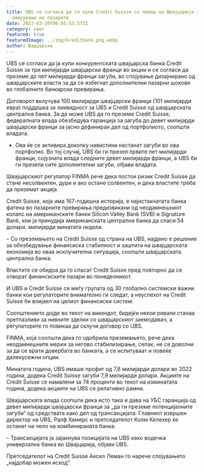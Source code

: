 ```yaml
---
title: UBS се согласи да го купи Credit Suisse со помош на Швајцарија за
  смирување на пазарите
date: 2023-03-20T00:01:53.573Z
category: свет
featured: true
featuredImage: ../img/kreditbank.png.webp
author: Вардарски
---
```


UBS се согласи да ја купи конкурентската швајцарска банка Credit Suisse за три милијарди швајцарски франци во акции и се согласи да преземе до пет милијарди франци загуби, во спојување дизајнирано од швајцарските власти за да се избегнат дополнителни пазарни шокови во глобалните банкарски превирања.

Договорот вклучува 100 милијарди швајцарски франци (101 милијарди евра) поддршка за ликвидност за UBS и Credit Suisse од швајцарската централна банка. За да може UBS да го преземе Credit Suisse, федералната влада обезбедува гаранција за загуба до девет милијарди швајцарски франци за јасно дефиниран дел од портфолиото, соопшти владата.

- Ова ќе се активира доколку навистина настанат загуби во ова портфолио. Во тој случај, UBS би ги презел првите пет милијарди франци, сојузната влада следните девет милијарди франци, а UBS би ги презела сите дополнителни загуби, објави владата.

Швајцарскиот регулатор FINMA рече дека постои ризик Credit Suisse да стане несолвентен, дури и ако остане солвентен, и дека властите треба да преземат акција.

Credit Suisse, која има 167-годишна историја, е најистакнатата банка фатена во пазарните превирања предизвикани од неодамнешниот колапс на американските банки Silicon Valley Bank (SVB) и Signature Bank, кои ја принудија американската централна банка да спаси 54 долари. милијарди минатата недела.

– Со преземањето на Credit Suisse од страна на UBS, најдено е решение за обезбедување финансиска стабилност и заштита на швајцарската економија во оваа исклучителна ситуација, соопшти швајцарската централна банка.

Властите се обидоа да го спасат Credit Suisse пред повторно да се отворат финансиските пазари во понеделникот.

И UBS и Credit Suisse се меѓу групата од 30 глобално системски важни банки кои регулаторите внимателно ги следат, а неуспехот на Credit Suisse би влијаел на целиот финансиски систем.

Соопштението дојде во текот на викендот, бидејќи некои ривали станаа претпазливи за нивните зделки со швајцарскиот заемодавач, а регулаторите го повикаа да склучи договор со UBS.

FINMA, која соопшти дека го одобрила преземањето, рече дека неодамнешните мерки за негово стабилизирање, сепак, не се доволни за да се врати довербата во банката, а се испитуваат и повеќе далекусежни опции.

Минатата година, UBS имаше профит од 7,6 милијарди долари во 2022 година, додека Credit Suisse загуби 7,9 милијарди долари. Акциите на Credit Suisse се намалени за 74 проценти во текот на изминатата година, додека акциите на UBS се релативно рамни.

Швајцарската влада соопшти дека исто така и дава на УБС гаранција од девет милијарди швајцарски франци за „да ги преземе потенцијалните загуби“ од средствата како дел од трансакцијата. Главниот извршен директор на UBS, Ралф Хамерс и претседателот Колм Келехер ќе останат на чело на комбинираната банка.

– Трансакцијата ја зајакнува позицијата на UBS како водечка универзална банка во Швајцарија, објави UBS.

Претседателот на Credit Suisse Аксел Леман го нарече спојувањето „најдобар можен исход“.
